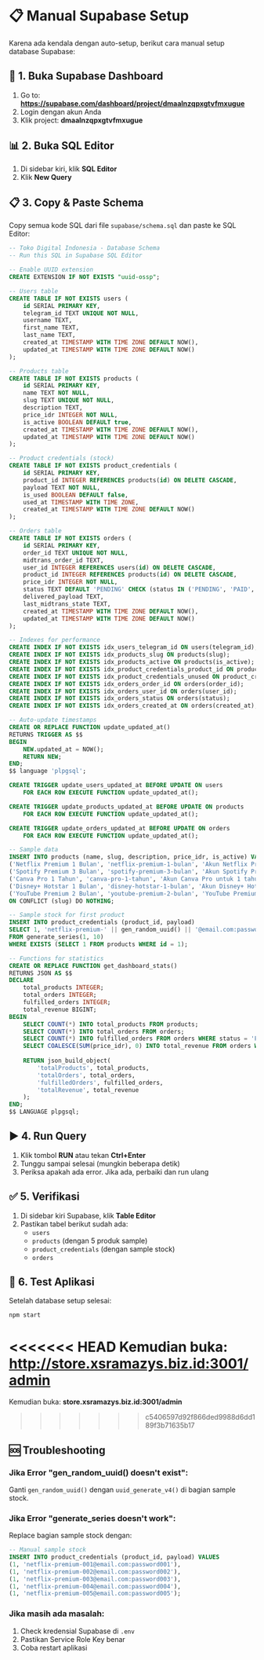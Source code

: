 # 📋 Manual Supabase Setup

Karena ada kendala dengan auto-setup, berikut cara manual setup database Supabase:

## 🔧 **1. Buka Supabase Dashboard**

1. Go to: **https://supabase.com/dashboard/project/dmaalnzqpxgtvfmxugue**
2. Login dengan akun Anda
3. Klik project: **dmaalnzqpxgtvfmxugue**

## 📊 **2. Buka SQL Editor**

1. Di sidebar kiri, klik **SQL Editor**
2. Klik **New Query**

## 📋 **3. Copy & Paste Schema**

Copy semua kode SQL dari file `supabase/schema.sql` dan paste ke SQL Editor:

```sql
-- Toko Digital Indonesia - Database Schema
-- Run this SQL in Supabase SQL Editor

-- Enable UUID extension
CREATE EXTENSION IF NOT EXISTS "uuid-ossp";

-- Users table
CREATE TABLE IF NOT EXISTS users (
    id SERIAL PRIMARY KEY,
    telegram_id TEXT UNIQUE NOT NULL,
    username TEXT,
    first_name TEXT,
    last_name TEXT,
    created_at TIMESTAMP WITH TIME ZONE DEFAULT NOW(),
    updated_at TIMESTAMP WITH TIME ZONE DEFAULT NOW()
);

-- Products table  
CREATE TABLE IF NOT EXISTS products (
    id SERIAL PRIMARY KEY,
    name TEXT NOT NULL,
    slug TEXT UNIQUE NOT NULL,
    description TEXT,
    price_idr INTEGER NOT NULL,
    is_active BOOLEAN DEFAULT true,
    created_at TIMESTAMP WITH TIME ZONE DEFAULT NOW(),
    updated_at TIMESTAMP WITH TIME ZONE DEFAULT NOW()
);

-- Product credentials (stock)
CREATE TABLE IF NOT EXISTS product_credentials (
    id SERIAL PRIMARY KEY,
    product_id INTEGER REFERENCES products(id) ON DELETE CASCADE,
    payload TEXT NOT NULL,
    is_used BOOLEAN DEFAULT false,
    used_at TIMESTAMP WITH TIME ZONE,
    created_at TIMESTAMP WITH TIME ZONE DEFAULT NOW()
);

-- Orders table
CREATE TABLE IF NOT EXISTS orders (
    id SERIAL PRIMARY KEY,
    order_id TEXT UNIQUE NOT NULL,
    midtrans_order_id TEXT,
    user_id INTEGER REFERENCES users(id) ON DELETE CASCADE,
    product_id INTEGER REFERENCES products(id) ON DELETE CASCADE,
    price_idr INTEGER NOT NULL,
    status TEXT DEFAULT 'PENDING' CHECK (status IN ('PENDING', 'PAID', 'FULFILLED', 'FAILED', 'CANCELED')),
    delivered_payload TEXT,
    last_midtrans_state TEXT,
    created_at TIMESTAMP WITH TIME ZONE DEFAULT NOW(),
    updated_at TIMESTAMP WITH TIME ZONE DEFAULT NOW()
);

-- Indexes for performance
CREATE INDEX IF NOT EXISTS idx_users_telegram_id ON users(telegram_id);
CREATE INDEX IF NOT EXISTS idx_products_slug ON products(slug);
CREATE INDEX IF NOT EXISTS idx_products_active ON products(is_active);
CREATE INDEX IF NOT EXISTS idx_product_credentials_product_id ON product_credentials(product_id);
CREATE INDEX IF NOT EXISTS idx_product_credentials_unused ON product_credentials(product_id, is_used) WHERE is_used = false;
CREATE INDEX IF NOT EXISTS idx_orders_order_id ON orders(order_id);
CREATE INDEX IF NOT EXISTS idx_orders_user_id ON orders(user_id);
CREATE INDEX IF NOT EXISTS idx_orders_status ON orders(status);
CREATE INDEX IF NOT EXISTS idx_orders_created_at ON orders(created_at);

-- Auto-update timestamps
CREATE OR REPLACE FUNCTION update_updated_at()
RETURNS TRIGGER AS $$
BEGIN
    NEW.updated_at = NOW();
    RETURN NEW;
END;
$$ language 'plpgsql';

CREATE TRIGGER update_users_updated_at BEFORE UPDATE ON users
    FOR EACH ROW EXECUTE FUNCTION update_updated_at();

CREATE TRIGGER update_products_updated_at BEFORE UPDATE ON products
    FOR EACH ROW EXECUTE FUNCTION update_updated_at();

CREATE TRIGGER update_orders_updated_at BEFORE UPDATE ON orders
    FOR EACH ROW EXECUTE FUNCTION update_updated_at();

-- Sample data
INSERT INTO products (name, slug, description, price_idr, is_active) VALUES
('Netflix Premium 1 Bulan', 'netflix-premium-1-bulan', 'Akun Netflix Premium untuk 1 bulan, kualitas 4K', 65000, true),
('Spotify Premium 3 Bulan', 'spotify-premium-3-bulan', 'Akun Spotify Premium untuk 3 bulan, tanpa iklan', 45000, true),
('Canva Pro 1 Tahun', 'canva-pro-1-tahun', 'Akun Canva Pro untuk 1 tahun penuh', 120000, true),
('Disney+ Hotstar 1 Bulan', 'disney-hotstar-1-bulan', 'Akun Disney+ Hotstar Premium untuk 1 bulan', 39000, true),
('YouTube Premium 2 Bulan', 'youtube-premium-2-bulan', 'YouTube Premium tanpa iklan untuk 2 bulan', 55000, true)
ON CONFLICT (slug) DO NOTHING;

-- Sample stock for first product
INSERT INTO product_credentials (product_id, payload) 
SELECT 1, 'netflix-premium-' || gen_random_uuid() || '@email.com:password' || (ROW_NUMBER() OVER())
FROM generate_series(1, 10)
WHERE EXISTS (SELECT 1 FROM products WHERE id = 1);

-- Functions for statistics
CREATE OR REPLACE FUNCTION get_dashboard_stats()
RETURNS JSON AS $$
DECLARE
    total_products INTEGER;
    total_orders INTEGER;
    fulfilled_orders INTEGER;
    total_revenue BIGINT;
BEGIN
    SELECT COUNT(*) INTO total_products FROM products;
    SELECT COUNT(*) INTO total_orders FROM orders;
    SELECT COUNT(*) INTO fulfilled_orders FROM orders WHERE status = 'FULFILLED';
    SELECT COALESCE(SUM(price_idr), 0) INTO total_revenue FROM orders WHERE status = 'FULFILLED';
    
    RETURN json_build_object(
        'totalProducts', total_products,
        'totalOrders', total_orders,
        'fulfilledOrders', fulfilled_orders,
        'totalRevenue', total_revenue
    );
END;
$$ LANGUAGE plpgsql;
```

## ▶️ **4. Run Query**

1. Klik tombol **RUN** atau tekan **Ctrl+Enter**
2. Tunggu sampai selesai (mungkin beberapa detik)
3. Periksa apakah ada error. Jika ada, perbaiki dan run ulang

## ✅ **5. Verifikasi**

1. Di sidebar kiri Supabase, klik **Table Editor**
2. Pastikan tabel berikut sudah ada:
   - `users`
   - `products` (dengan 5 produk sample)
   - `product_credentials` (dengan sample stock)
   - `orders`

## 🚀 **6. Test Aplikasi**

Setelah database setup selesai:

```bash
npm start
```

<<<<<<< HEAD
Kemudian buka: **http://store.xsramazys.biz.id:3001/admin**
=======
Kemudian buka: **store.xsramazys.biz.id:3001/admin**
>>>>>>> c5406597d92f866ded9988d6dd189f3b71635b17

## 🆘 **Troubleshooting**

### Jika Error "gen_random_uuid() doesn't exist":
Ganti `gen_random_uuid()` dengan `uuid_generate_v4()` di bagian sample stock.

### Jika Error "generate_series doesn't work":
Replace bagian sample stock dengan:
```sql
-- Manual sample stock
INSERT INTO product_credentials (product_id, payload) VALUES
(1, 'netflix-premium-001@email.com:password001'),
(1, 'netflix-premium-002@email.com:password002'),
(1, 'netflix-premium-003@email.com:password003'),
(1, 'netflix-premium-004@email.com:password004'),
(1, 'netflix-premium-005@email.com:password005');
```

### Jika masih ada masalah:
1. Check kredensial Supabase di `.env`
2. Pastikan Service Role Key benar
3. Coba restart aplikasi
